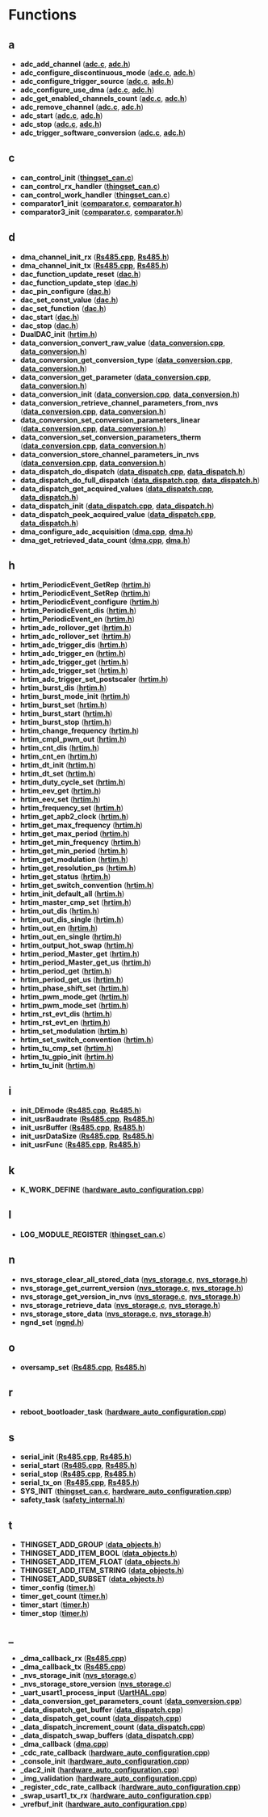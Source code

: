 
# Functions



## a

* **adc\_add\_channel** ([**adc.c**](adc_8c.md), [**adc.h**](adc_8h.md))
* **adc\_configure\_discontinuous\_mode** ([**adc.c**](adc_8c.md), [**adc.h**](adc_8h.md))
* **adc\_configure\_trigger\_source** ([**adc.c**](adc_8c.md), [**adc.h**](adc_8h.md))
* **adc\_configure\_use\_dma** ([**adc.c**](adc_8c.md), [**adc.h**](adc_8h.md))
* **adc\_get\_enabled\_channels\_count** ([**adc.c**](adc_8c.md), [**adc.h**](adc_8h.md))
* **adc\_remove\_channel** ([**adc.c**](adc_8c.md), [**adc.h**](adc_8h.md))
* **adc\_start** ([**adc.c**](adc_8c.md), [**adc.h**](adc_8h.md))
* **adc\_stop** ([**adc.c**](adc_8c.md), [**adc.h**](adc_8h.md))
* **adc\_trigger\_software\_conversion** ([**adc.c**](adc_8c.md), [**adc.h**](adc_8h.md))


## c

* **can\_control\_init** ([**thingset\_can.c**](thingset__can_8c.md))
* **can\_control\_rx\_handler** ([**thingset\_can.c**](thingset__can_8c.md))
* **can\_control\_work\_handler** ([**thingset\_can.c**](thingset__can_8c.md))
* **comparator1\_init** ([**comparator.c**](comparator_8c.md), [**comparator.h**](comparator_8h.md))
* **comparator3\_init** ([**comparator.c**](comparator_8c.md), [**comparator.h**](comparator_8h.md))


## d

* **dma\_channel\_init\_rx** ([**Rs485.cpp**](Rs485_8cpp.md), [**Rs485.h**](Rs485_8h.md))
* **dma\_channel\_init\_tx** ([**Rs485.cpp**](Rs485_8cpp.md), [**Rs485.h**](Rs485_8h.md))
* **dac\_function\_update\_reset** ([**dac.h**](dac_8h.md))
* **dac\_function\_update\_step** ([**dac.h**](dac_8h.md))
* **dac\_pin\_configure** ([**dac.h**](dac_8h.md))
* **dac\_set\_const\_value** ([**dac.h**](dac_8h.md))
* **dac\_set\_function** ([**dac.h**](dac_8h.md))
* **dac\_start** ([**dac.h**](dac_8h.md))
* **dac\_stop** ([**dac.h**](dac_8h.md))
* **DualDAC\_init** ([**hrtim.h**](hrtim_8h.md))
* **data\_conversion\_convert\_raw\_value** ([**data\_conversion.cpp**](data__conversion_8cpp.md), [**data\_conversion.h**](data__conversion_8h.md))
* **data\_conversion\_get\_conversion\_type** ([**data\_conversion.cpp**](data__conversion_8cpp.md), [**data\_conversion.h**](data__conversion_8h.md))
* **data\_conversion\_get\_parameter** ([**data\_conversion.cpp**](data__conversion_8cpp.md), [**data\_conversion.h**](data__conversion_8h.md))
* **data\_conversion\_init** ([**data\_conversion.cpp**](data__conversion_8cpp.md), [**data\_conversion.h**](data__conversion_8h.md))
* **data\_conversion\_retrieve\_channel\_parameters\_from\_nvs** ([**data\_conversion.cpp**](data__conversion_8cpp.md), [**data\_conversion.h**](data__conversion_8h.md))
* **data\_conversion\_set\_conversion\_parameters\_linear** ([**data\_conversion.cpp**](data__conversion_8cpp.md), [**data\_conversion.h**](data__conversion_8h.md))
* **data\_conversion\_set\_conversion\_parameters\_therm** ([**data\_conversion.cpp**](data__conversion_8cpp.md), [**data\_conversion.h**](data__conversion_8h.md))
* **data\_conversion\_store\_channel\_parameters\_in\_nvs** ([**data\_conversion.cpp**](data__conversion_8cpp.md), [**data\_conversion.h**](data__conversion_8h.md))
* **data\_dispatch\_do\_dispatch** ([**data\_dispatch.cpp**](data__dispatch_8cpp.md), [**data\_dispatch.h**](data__dispatch_8h.md))
* **data\_dispatch\_do\_full\_dispatch** ([**data\_dispatch.cpp**](data__dispatch_8cpp.md), [**data\_dispatch.h**](data__dispatch_8h.md))
* **data\_dispatch\_get\_acquired\_values** ([**data\_dispatch.cpp**](data__dispatch_8cpp.md), [**data\_dispatch.h**](data__dispatch_8h.md))
* **data\_dispatch\_init** ([**data\_dispatch.cpp**](data__dispatch_8cpp.md), [**data\_dispatch.h**](data__dispatch_8h.md))
* **data\_dispatch\_peek\_acquired\_value** ([**data\_dispatch.cpp**](data__dispatch_8cpp.md), [**data\_dispatch.h**](data__dispatch_8h.md))
* **dma\_configure\_adc\_acquisition** ([**dma.cpp**](dma_8cpp.md), [**dma.h**](dma_8h.md))
* **dma\_get\_retrieved\_data\_count** ([**dma.cpp**](dma_8cpp.md), [**dma.h**](dma_8h.md))


## h

* **hrtim\_PeriodicEvent\_GetRep** ([**hrtim.h**](hrtim_8h.md))
* **hrtim\_PeriodicEvent\_SetRep** ([**hrtim.h**](hrtim_8h.md))
* **hrtim\_PeriodicEvent\_configure** ([**hrtim.h**](hrtim_8h.md))
* **hrtim\_PeriodicEvent\_dis** ([**hrtim.h**](hrtim_8h.md))
* **hrtim\_PeriodicEvent\_en** ([**hrtim.h**](hrtim_8h.md))
* **hrtim\_adc\_rollover\_get** ([**hrtim.h**](hrtim_8h.md))
* **hrtim\_adc\_rollover\_set** ([**hrtim.h**](hrtim_8h.md))
* **hrtim\_adc\_trigger\_dis** ([**hrtim.h**](hrtim_8h.md))
* **hrtim\_adc\_trigger\_en** ([**hrtim.h**](hrtim_8h.md))
* **hrtim\_adc\_trigger\_get** ([**hrtim.h**](hrtim_8h.md))
* **hrtim\_adc\_trigger\_set** ([**hrtim.h**](hrtim_8h.md))
* **hrtim\_adc\_trigger\_set\_postscaler** ([**hrtim.h**](hrtim_8h.md))
* **hrtim\_burst\_dis** ([**hrtim.h**](hrtim_8h.md))
* **hrtim\_burst\_mode\_init** ([**hrtim.h**](hrtim_8h.md))
* **hrtim\_burst\_set** ([**hrtim.h**](hrtim_8h.md))
* **hrtim\_burst\_start** ([**hrtim.h**](hrtim_8h.md))
* **hrtim\_burst\_stop** ([**hrtim.h**](hrtim_8h.md))
* **hrtim\_change\_frequency** ([**hrtim.h**](hrtim_8h.md))
* **hrtim\_cmpl\_pwm\_out** ([**hrtim.h**](hrtim_8h.md))
* **hrtim\_cnt\_dis** ([**hrtim.h**](hrtim_8h.md))
* **hrtim\_cnt\_en** ([**hrtim.h**](hrtim_8h.md))
* **hrtim\_dt\_init** ([**hrtim.h**](hrtim_8h.md))
* **hrtim\_dt\_set** ([**hrtim.h**](hrtim_8h.md))
* **hrtim\_duty\_cycle\_set** ([**hrtim.h**](hrtim_8h.md))
* **hrtim\_eev\_get** ([**hrtim.h**](hrtim_8h.md))
* **hrtim\_eev\_set** ([**hrtim.h**](hrtim_8h.md))
* **hrtim\_frequency\_set** ([**hrtim.h**](hrtim_8h.md))
* **hrtim\_get\_apb2\_clock** ([**hrtim.h**](hrtim_8h.md))
* **hrtim\_get\_max\_frequency** ([**hrtim.h**](hrtim_8h.md))
* **hrtim\_get\_max\_period** ([**hrtim.h**](hrtim_8h.md))
* **hrtim\_get\_min\_frequency** ([**hrtim.h**](hrtim_8h.md))
* **hrtim\_get\_min\_period** ([**hrtim.h**](hrtim_8h.md))
* **hrtim\_get\_modulation** ([**hrtim.h**](hrtim_8h.md))
* **hrtim\_get\_resolution\_ps** ([**hrtim.h**](hrtim_8h.md))
* **hrtim\_get\_status** ([**hrtim.h**](hrtim_8h.md))
* **hrtim\_get\_switch\_convention** ([**hrtim.h**](hrtim_8h.md))
* **hrtim\_init\_default\_all** ([**hrtim.h**](hrtim_8h.md))
* **hrtim\_master\_cmp\_set** ([**hrtim.h**](hrtim_8h.md))
* **hrtim\_out\_dis** ([**hrtim.h**](hrtim_8h.md))
* **hrtim\_out\_dis\_single** ([**hrtim.h**](hrtim_8h.md))
* **hrtim\_out\_en** ([**hrtim.h**](hrtim_8h.md))
* **hrtim\_out\_en\_single** ([**hrtim.h**](hrtim_8h.md))
* **hrtim\_output\_hot\_swap** ([**hrtim.h**](hrtim_8h.md))
* **hrtim\_period\_Master\_get** ([**hrtim.h**](hrtim_8h.md))
* **hrtim\_period\_Master\_get\_us** ([**hrtim.h**](hrtim_8h.md))
* **hrtim\_period\_get** ([**hrtim.h**](hrtim_8h.md))
* **hrtim\_period\_get\_us** ([**hrtim.h**](hrtim_8h.md))
* **hrtim\_phase\_shift\_set** ([**hrtim.h**](hrtim_8h.md))
* **hrtim\_pwm\_mode\_get** ([**hrtim.h**](hrtim_8h.md))
* **hrtim\_pwm\_mode\_set** ([**hrtim.h**](hrtim_8h.md))
* **hrtim\_rst\_evt\_dis** ([**hrtim.h**](hrtim_8h.md))
* **hrtim\_rst\_evt\_en** ([**hrtim.h**](hrtim_8h.md))
* **hrtim\_set\_modulation** ([**hrtim.h**](hrtim_8h.md))
* **hrtim\_set\_switch\_convention** ([**hrtim.h**](hrtim_8h.md))
* **hrtim\_tu\_cmp\_set** ([**hrtim.h**](hrtim_8h.md))
* **hrtim\_tu\_gpio\_init** ([**hrtim.h**](hrtim_8h.md))
* **hrtim\_tu\_init** ([**hrtim.h**](hrtim_8h.md))


## i

* **init\_DEmode** ([**Rs485.cpp**](Rs485_8cpp.md), [**Rs485.h**](Rs485_8h.md))
* **init\_usrBaudrate** ([**Rs485.cpp**](Rs485_8cpp.md), [**Rs485.h**](Rs485_8h.md))
* **init\_usrBuffer** ([**Rs485.cpp**](Rs485_8cpp.md), [**Rs485.h**](Rs485_8h.md))
* **init\_usrDataSize** ([**Rs485.cpp**](Rs485_8cpp.md), [**Rs485.h**](Rs485_8h.md))
* **init\_usrFunc** ([**Rs485.cpp**](Rs485_8cpp.md), [**Rs485.h**](Rs485_8h.md))


## k

* **K\_WORK\_DEFINE** ([**hardware\_auto\_configuration.cpp**](hardware__auto__configuration_8cpp.md))


## l

* **LOG\_MODULE\_REGISTER** ([**thingset\_can.c**](thingset__can_8c.md))


## n

* **nvs\_storage\_clear\_all\_stored\_data** ([**nvs\_storage.c**](nvs__storage_8c.md), [**nvs\_storage.h**](nvs__storage_8h.md))
* **nvs\_storage\_get\_current\_version** ([**nvs\_storage.c**](nvs__storage_8c.md), [**nvs\_storage.h**](nvs__storage_8h.md))
* **nvs\_storage\_get\_version\_in\_nvs** ([**nvs\_storage.c**](nvs__storage_8c.md), [**nvs\_storage.h**](nvs__storage_8h.md))
* **nvs\_storage\_retrieve\_data** ([**nvs\_storage.c**](nvs__storage_8c.md), [**nvs\_storage.h**](nvs__storage_8h.md))
* **nvs\_storage\_store\_data** ([**nvs\_storage.c**](nvs__storage_8c.md), [**nvs\_storage.h**](nvs__storage_8h.md))
* **ngnd\_set** ([**ngnd.h**](ngnd_8h.md))


## o

* **oversamp\_set** ([**Rs485.cpp**](Rs485_8cpp.md), [**Rs485.h**](Rs485_8h.md))


## r

* **reboot\_bootloader\_task** ([**hardware\_auto\_configuration.cpp**](hardware__auto__configuration_8cpp.md))


## s

* **serial\_init** ([**Rs485.cpp**](Rs485_8cpp.md), [**Rs485.h**](Rs485_8h.md))
* **serial\_start** ([**Rs485.cpp**](Rs485_8cpp.md), [**Rs485.h**](Rs485_8h.md))
* **serial\_stop** ([**Rs485.cpp**](Rs485_8cpp.md), [**Rs485.h**](Rs485_8h.md))
* **serial\_tx\_on** ([**Rs485.cpp**](Rs485_8cpp.md), [**Rs485.h**](Rs485_8h.md))
* **SYS\_INIT** ([**thingset\_can.c**](thingset__can_8c.md), [**hardware\_auto\_configuration.cpp**](hardware__auto__configuration_8cpp.md))
* **safety\_task** ([**safety\_internal.h**](safety__internal_8h.md))


## t

* **THINGSET\_ADD\_GROUP** ([**data\_objects.h**](data__objects_8h.md))
* **THINGSET\_ADD\_ITEM\_BOOL** ([**data\_objects.h**](data__objects_8h.md))
* **THINGSET\_ADD\_ITEM\_FLOAT** ([**data\_objects.h**](data__objects_8h.md))
* **THINGSET\_ADD\_ITEM\_STRING** ([**data\_objects.h**](data__objects_8h.md))
* **THINGSET\_ADD\_SUBSET** ([**data\_objects.h**](data__objects_8h.md))
* **timer\_config** ([**timer.h**](timer_8h.md))
* **timer\_get\_count** ([**timer.h**](timer_8h.md))
* **timer\_start** ([**timer.h**](timer_8h.md))
* **timer\_stop** ([**timer.h**](timer_8h.md))


## _

* **\_dma\_callback\_rx** ([**Rs485.cpp**](Rs485_8cpp.md))
* **\_dma\_callback\_tx** ([**Rs485.cpp**](Rs485_8cpp.md))
* **\_nvs\_storage\_init** ([**nvs\_storage.c**](nvs__storage_8c.md))
* **\_nvs\_storage\_store\_version** ([**nvs\_storage.c**](nvs__storage_8c.md))
* **\_uart\_usart1\_process\_input** ([**UartHAL.cpp**](UartHAL_8cpp.md))
* **\_data\_conversion\_get\_parameters\_count** ([**data\_conversion.cpp**](data__conversion_8cpp.md))
* **\_data\_dispatch\_get\_buffer** ([**data\_dispatch.cpp**](data__dispatch_8cpp.md))
* **\_data\_dispatch\_get\_count** ([**data\_dispatch.cpp**](data__dispatch_8cpp.md))
* **\_data\_dispatch\_increment\_count** ([**data\_dispatch.cpp**](data__dispatch_8cpp.md))
* **\_data\_dispatch\_swap\_buffers** ([**data\_dispatch.cpp**](data__dispatch_8cpp.md))
* **\_dma\_callback** ([**dma.cpp**](dma_8cpp.md))
* **\_cdc\_rate\_callback** ([**hardware\_auto\_configuration.cpp**](hardware__auto__configuration_8cpp.md))
* **\_console\_init** ([**hardware\_auto\_configuration.cpp**](hardware__auto__configuration_8cpp.md))
* **\_dac2\_init** ([**hardware\_auto\_configuration.cpp**](hardware__auto__configuration_8cpp.md))
* **\_img\_validation** ([**hardware\_auto\_configuration.cpp**](hardware__auto__configuration_8cpp.md))
* **\_register\_cdc\_rate\_callback** ([**hardware\_auto\_configuration.cpp**](hardware__auto__configuration_8cpp.md))
* **\_swap\_usart1\_tx\_rx** ([**hardware\_auto\_configuration.cpp**](hardware__auto__configuration_8cpp.md))
* **\_vrefbuf\_init** ([**hardware\_auto\_configuration.cpp**](hardware__auto__configuration_8cpp.md))




